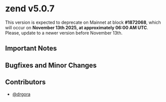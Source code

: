 zend v5.0.7
=========

This version is expected to deprecate on Mainnet at block **#1872068**, which will occur on **November 13th 2025, at approximately 06:00 AM UTC**. Please, update to a newer version before November 13th.

## Important Notes

## Bugfixes and Minor Changes

## Contributors
* [@drgora](https://github.com/drgora)
